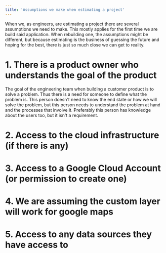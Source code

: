 ```yaml
---
title: 'Assumptions we make when estimating a project'
---
```


When we, as engineers, are estimating a project there are several assumptions we need to make. This mostly applies for the first time we are build said application.
When rebuilding one, the assumptions might be different, but because estimating is the business of guessing the future and hoping for the best, there is just so much close we can get to reality.

# 1. There is a product owner who understands the goal of the product

The goal of the engineering team when building a customer product is to solve a problem. Thus there is a need for someone to define what the problem is. This person doesn't need to know the end state or how we will solve the problem, but this person needs to understand the problem at hand and the processes that involve it. Preferably this person has knowledge about the users too, but it isn't a requirement.

# 2. Access to the cloud infrastructure (if there is any)
# 3. Access to a Google Cloud Account (or permission to create one)
# 4. We are assuming the custom layer will work for google maps
# 5. Access to any data sources they have access to
